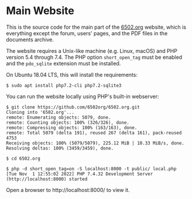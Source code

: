 # Main Website

This is the source code for the main part of the [6502.org](http://6502.org/) website, which is everything except the forum, users' pages, and the PDF files in the documents archive.

The website requires a Unix-like machine (e.g. Linux, macOS) and PHP version 5.4 through 7.4.  The PHP option `short_open_tag` must be enabled and the `pdo_sqlite` extension must be installed.

On Ubuntu 18.04 LTS, this will install the requirements:

```
$ sudo apt install php7.2-cli php7.2-sqlite3
```

You can run the website locally using PHP's built-in webserver:

```text
$ git clone https://github.com/6502org/6502.org.git 
Cloning into '6502.org'...
remote: Enumerating objects: 5079, done.
remote: Counting objects: 100% (326/326), done.
remote: Compressing objects: 100% (163/163), done.
remote: Total 5079 (delta 191), reused 267 (delta 161), pack-reused 4753
Receiving objects: 100% (5079/5079), 225.12 MiB | 10.33 MiB/s, done.
Resolving deltas: 100% (3459/3459), done.

$ cd 6502.org 

$ php -d short_open_tag=on -S localhost:8000 -t public/ local.php
[Tue Nov  1 12:55:02 2022] PHP 7.4.32 Development Server (http://localhost:8000) started
```

Open a browser to http://localhost:8000/ to view it.
